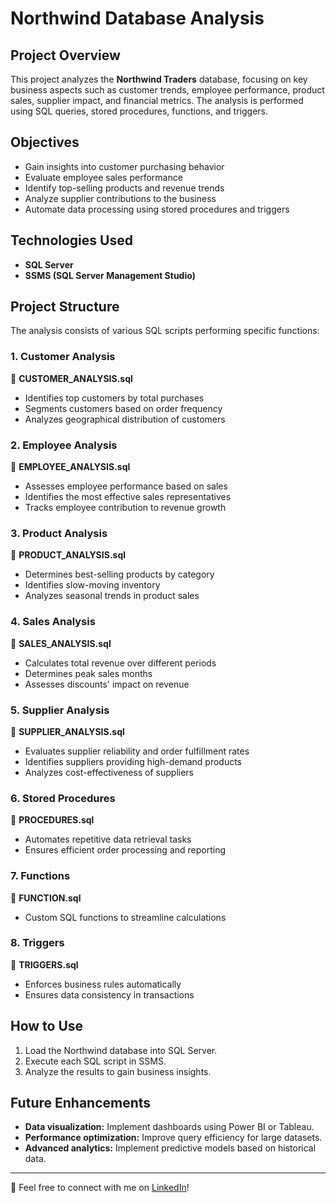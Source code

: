 # Northwind Database Analysis

## Project Overview
This project analyzes the **Northwind Traders** database, focusing on key business aspects such as customer trends, employee performance, product sales, supplier impact, and financial metrics. The analysis is performed using SQL queries, stored procedures, functions, and triggers.

## Objectives
- Gain insights into customer purchasing behavior
- Evaluate employee sales performance
- Identify top-selling products and revenue trends
- Analyze supplier contributions to the business
- Automate data processing using stored procedures and triggers

## Technologies Used
- **SQL Server**
- **SSMS (SQL Server Management Studio)**

## Project Structure
The analysis consists of various SQL scripts performing specific functions:

### 1. Customer Analysis
📂 **CUSTOMER_ANALYSIS.sql**  
- Identifies top customers by total purchases
- Segments customers based on order frequency
- Analyzes geographical distribution of customers

### 2. Employee Analysis
📂 **EMPLOYEE_ANALYSIS.sql**  
- Assesses employee performance based on sales
- Identifies the most effective sales representatives
- Tracks employee contribution to revenue growth

### 3. Product Analysis
📂 **PRODUCT_ANALYSIS.sql**  
- Determines best-selling products by category
- Identifies slow-moving inventory
- Analyzes seasonal trends in product sales

### 4. Sales Analysis
📂 **SALES_ANALYSIS.sql**  
- Calculates total revenue over different periods
- Determines peak sales months
- Assesses discounts' impact on revenue

### 5. Supplier Analysis
📂 **SUPPLIER_ANALYSIS.sql**  
- Evaluates supplier reliability and order fulfillment rates
- Identifies suppliers providing high-demand products
- Analyzes cost-effectiveness of suppliers

### 6. Stored Procedures
📂 **PROCEDURES.sql**  
- Automates repetitive data retrieval tasks
- Ensures efficient order processing and reporting

### 7. Functions
📂 **FUNCTION.sql**  
- Custom SQL functions to streamline calculations

### 8. Triggers
📂 **TRIGGERS.sql**  
- Enforces business rules automatically
- Ensures data consistency in transactions

## How to Use
1. Load the Northwind database into SQL Server.
2. Execute each SQL script in SSMS.
3. Analyze the results to gain business insights.

## Future Enhancements
- **Data visualization:** Implement dashboards using Power BI or Tableau.
- **Performance optimization:** Improve query efficiency for large datasets.
- **Advanced analytics:** Implement predictive models based on historical data.

---
📢 Feel free to connect with me on [LinkedIn](https://www.linkedin.com/in/kinjal-sawant-85065b246)!


